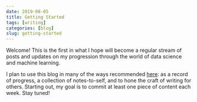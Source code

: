 ```yaml
---
date: 2019-08-05
title: Getting Started
tags: [writing]
categories: [blog]
slug: getting-started
---
```


Welcome! This is the first in what I hope will become a regular stream of posts and updates on my progression through the world of data science and machine learning.

I plan to use this blog in many of the ways recommended [here](http://varianceexplained.org/r/start-blog/): as a record of progress, a collection of notes-to-self, and to hone the craft of writing for others. Starting out, my goal is to commit at least one piece of content each week. Stay tuned!

